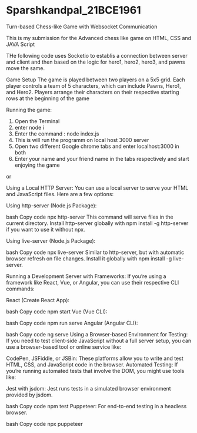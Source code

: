 # Sparshkandpal_21BCE1961
Turn-based Chess-like Game with Websocket Communication


This is my submission for the Advanced chess like game on HTML, CSS and JAVA Script

THe following code uses Socketio to establis a connection between server and client and then based on the logic for hero1, hero2, hero3, and pawns move the same.

Game Setup
The game is played between two players on a 5x5 grid.
Each player controls a team of 5 characters, which can include Pawns, Hero1, and Hero2.
Players arrange their characters on their respective starting rows at the beginning of the game



Running the game:

1. Open the Terminal
2. enter node i
3. Enter the command : node index.js
4. This is will run the programm on local host 3000 server 
5. Open two different Google chrome tabs and enter localhost:3000 in both
6. Enter your name and your friend name in the tabs respectively and start enjoying the game

or 

Using a Local HTTP Server: You can use a local server to serve your HTML and JavaScript files. Here are a few options:

Using http-server (Node.js Package):

bash
Copy code
npx http-server
This command will serve files in the current directory. Install http-server globally with npm install -g http-server if you want to use it without npx.

Using live-server (Node.js Package):

bash
Copy code
npx live-server
Similar to http-server, but with automatic browser refresh on file changes. Install it globally with npm install -g live-server.

Running a Development Server with Frameworks: If you’re using a framework like React, Vue, or Angular, you can use their respective CLI commands:

React (Create React App):

bash
Copy code
npm start
Vue (Vue CLI):

bash
Copy code
npm run serve
Angular (Angular CLI):

bash
Copy code
ng serve
Using a Browser-based Environment for Testing: If you need to test client-side JavaScript without a full server setup, you can use a browser-based tool or online service like:

CodePen, JSFiddle, or JSBin: These platforms allow you to write and test HTML, CSS, and JavaScript code in the browser.
Automated Testing: If you’re running automated tests that involve the DOM, you might use tools like:

Jest with jsdom: Jest runs tests in a simulated browser environment provided by jsdom.

bash
Copy code
npm test
Puppeteer: For end-to-end testing in a headless browser.

bash
Copy code
npx puppeteer
